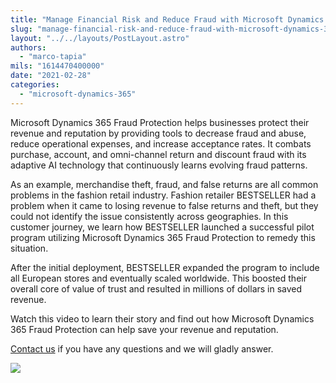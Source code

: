 ```yaml
---
title: "Manage Financial Risk and Reduce Fraud with Microsoft Dynamics 365 Fraud Protection"
slug: "manage-financial-risk-and-reduce-fraud-with-microsoft-dynamics-365-fraud-protection"
layout: "../../layouts/PostLayout.astro"
authors: 
  - "marco-tapia"
mils: "1614470400000"
date: "2021-02-28"
categories: 
  - "microsoft-dynamics-365"
---
```


Microsoft Dynamics 365 Fraud Protection helps businesses protect their revenue and reputation by providing tools to decrease fraud and abuse, reduce operational expenses, and increase acceptance rates. It combats purchase, account, and omni-channel return and discount fraud with its adaptive AI technology that continuously learns evolving fraud patterns.

As an example, merchandise theft, fraud, and false returns are all common problems in the fashion retail industry. Fashion retailer BESTSELLER had a problem when it came to losing revenue to false returns and theft, but they could not identify the issue consistently across geographies. In this customer journey, we learn how BESTSELLER launched a successful pilot program utilizing Microsoft Dynamics 365 Fraud Protection to remedy this situation.

After the initial deployment, BESTSELLER expanded the program to include all European stores and eventually scaled worldwide. This boosted their overall core of value of trust and resulted in millions of dollars in saved revenue.

Watch this video to learn their story and find out how Microsoft Dynamics 365 Fraud Protection can help save your revenue and reputation.

[Contact us](https://picnet.com.au/blog/manage-financial-risk-and-reduce-fraud-with-microsoft-dynamics-365-fraud-protection/#contactus) if you have any questions and we will gladly answer.

<script type="text/javascript" async src="https://play.vidyard.com/embed/v4.js"></script>

<img src="/images/ATrqLdSdUZKoLS93LmXH9m.jpg" >
